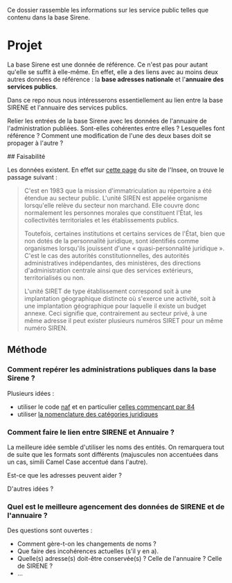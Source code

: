 Ce dossier rassemble les informations sur les 
service public telles que contenu dans la base Sirene.

# Projet 

La base Sirene est une donnée de référence. Ce n'est pas pour autant qu'elle se suffit à elle-même. En effet, elle a des liens avec au moins deux autres données de référence : la **base adresses nationale** et l'**annuaire des services publics**.

Dans ce repo nous nous intéresserons essentiellement au lien entre la base SIRENE et l'annuaire des services publics.

Relier les entrées de la base Sirene avec les données de l'annuaire de l'administration publiées. Sont-elles cohérentes entre elles ? Lesquelles font référence ? Comment une modification de l'une des deux bases doit se propager à l'autre ? 


## Faisabilité 

Les données existent. En effet sur [cette page](http://www.insee.fr/fr/methodes/default.asp?page=definitions/sirene-secteur-public.htm) du site de l'Insee, on trouve le passage suivant :

>C'est en 1983 que la mission d'immatriculation au répertoire a été étendue au secteur public. L'unité SIREN est appelée organisme lorsqu'elle relève du secteur non marchand. Elle couvre donc normalement les personnes morales que constituent l'État, les collectivités territoriales et les établissements publics.
>
>Toutefois, certaines institutions et certains services de l'État, bien que non dotés de la personnalité juridique, sont identifiés comme organismes lorsqu'ils jouissent d'une « quasi-personnalité juridique ». C'est le cas des autorités constitutionnelles, des autorités administratives indépendantes, des ministères, des directions d'administration centrale ainsi que des services extérieurs, territorialisés ou non.
>
>L'unité SIRET de type établissement correspond soit à une implantation géographique distincte où s'exerce une activité, soit à une implantation géographique pour laquelle il existe un budget annexe. Ceci signifie que, contrairement au secteur privé, à une même adresse il peut exister plusieurs numéros SIRET pour un même numéro SIREN.



## Méthode

### Comment repérer les administrations publiques dans la base Sirene ?

Plusieurs idées :

* utiliser le code [naf](http://www.insee.fr/fr/methodes/default.asp?page=nomenclatures/agregatnaf2008/agregatnaf2008.htm) et en particulier [celles commençant par 84](http://www.insee.fr/fr/methodes/default.asp?page=nomenclatures/naf2008/n1_o.htm)
* utiliser [la nomenclature des catégories juridiques](http://www.insee.fr/fr/methodes/default.asp?page=nomenclatures/cj/cj-arbre.htm)

### Comment faire le lien entre SIRENE et Annuaire ?

La meilleure idée semble d'utiliser les noms des entités. On remarquera tout de suite que les formats sont différents (majuscules non accentuées dans un cas, simili Camel Case accentué dans l'autre).

Est-ce que les adresses peuvent aider ?

D'autres idées ? 

### Quel est le meilleure agencement des données de SIRENE et de l'annuaire ?

Des questions sont ouvertes :
* Comment gère-t-on les changements de noms ?
* Que faire des incohérences actuelles (s'il y en a).
* Quelle(s) adresse(s) doit-être conservée(s) ? Celle de l'annuaire ? Celle de SIRENE ?
* ...

